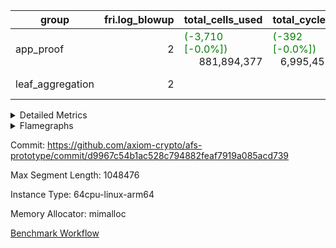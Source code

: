 | group | fri.log_blowup | total_cells_used | total_cycles | total_proof_time_ms |
| --- | --- | --- | --- | --- |
| app_proof | <div style='text-align: right'>2</div>  | <span style="color: green">(-3,710 [-0.0%])</span> <div style='text-align: right'>881,894,377</div>  | <span style="color: green">(-392 [-0.0%])</span> <div style='text-align: right'>6,995,458</div>  | <span style="color: green">(-849.0 [-2.1%])</span> <div style='text-align: right'>40,130.0</div>  |
| leaf_aggregation | <div style='text-align: right'>2</div>  |  |  | <span style="color: green">(-25.0 [-0.1%])</span> <div style='text-align: right'>23,393.0</div>  |


<details>
<summary>Detailed Metrics</summary>

| commit_exe_time_ms | execute_and_trace_gen_time_ms | execute_time_ms | fri.log_blowup | keygen_time_ms |
| --- | --- | --- | --- | --- |
| <span style="color: green">(-1.0 [-6.2%])</span> <div style='text-align: right'>15.0</div>  | <span style="color: red">(+8.0 [+1.6%])</span> <div style='text-align: right'>503.0</div>  | <span style="color: red">(+8.0 [+2.5%])</span> <div style='text-align: right'>327.0</div>  | <div style='text-align: right'>2</div>  | <span style="color: red">(+105.0 [+0.1%])</span> <div style='text-align: right'>74,941.0</div>  |

| air_name | constraints | interactions | quotient_deg |
| --- | --- | --- | --- |
| ProgramAir | <div style='text-align: right'>4</div>  | <div style='text-align: right'>1</div>  | <div style='text-align: right'>1</div>  |
| VmConnectorAir | <div style='text-align: right'>9</div>  | <div style='text-align: right'>3</div>  | <div style='text-align: right'>2</div>  |
| PersistentBoundaryAir<8> | <div style='text-align: right'>6</div>  | <div style='text-align: right'>3</div>  | <div style='text-align: right'>2</div>  |
| MemoryMerkleAir<8> | <div style='text-align: right'>40</div>  | <div style='text-align: right'>4</div>  | <div style='text-align: right'>2</div>  |
| AccessAdapterAir<2> | <div style='text-align: right'>14</div>  | <div style='text-align: right'>5</div>  | <div style='text-align: right'>2</div>  |
| AccessAdapterAir<4> | <div style='text-align: right'>14</div>  | <div style='text-align: right'>5</div>  | <div style='text-align: right'>2</div>  |
| AccessAdapterAir<8> | <div style='text-align: right'>14</div>  | <div style='text-align: right'>5</div>  | <div style='text-align: right'>2</div>  |
| AccessAdapterAir<16> | <div style='text-align: right'>14</div>  | <div style='text-align: right'>5</div>  | <div style='text-align: right'>2</div>  |
| AccessAdapterAir<32> | <div style='text-align: right'>14</div>  | <div style='text-align: right'>5</div>  | <div style='text-align: right'>2</div>  |
| AccessAdapterAir<64> | <div style='text-align: right'>14</div>  | <div style='text-align: right'>5</div>  | <div style='text-align: right'>2</div>  |
| KeccakVmAir | <div style='text-align: right'>4,571</div>  | <div style='text-align: right'>321</div>  | <div style='text-align: right'>2</div>  |
| VmAirWrapper<Rv32HintStoreAdapterAir, Rv32HintStoreCoreAir> | <div style='text-align: right'>17</div>  | <div style='text-align: right'>15</div>  | <div style='text-align: right'>2</div>  |
| VmAirWrapper<Rv32MultAdapterAir, DivRemCoreAir<4, 8> | <div style='text-align: right'>88</div>  | <div style='text-align: right'>25</div>  | <div style='text-align: right'>2</div>  |
| VmAirWrapper<Rv32MultAdapterAir, MulHCoreAir<4, 8> | <div style='text-align: right'>38</div>  | <div style='text-align: right'>24</div>  | <div style='text-align: right'>2</div>  |
| VmAirWrapper<Rv32MultAdapterAir, MultiplicationCoreAir<4, 8> | <div style='text-align: right'>26</div>  | <div style='text-align: right'>19</div>  | <div style='text-align: right'>2</div>  |
| RangeTupleCheckerAir<2> | <div style='text-align: right'>4</div>  | <div style='text-align: right'>1</div>  | <div style='text-align: right'>1</div>  |
| VmAirWrapper<Rv32RdWriteAdapterAir, Rv32AuipcCoreAir> | <div style='text-align: right'>15</div>  | <div style='text-align: right'>11</div>  | <div style='text-align: right'>2</div>  |
| VmAirWrapper<Rv32JalrAdapterAir, Rv32JalrCoreAir> | <div style='text-align: right'>20</div>  | <div style='text-align: right'>16</div>  | <div style='text-align: right'>2</div>  |
| VmAirWrapper<Rv32CondRdWriteAdapterAir, Rv32JalLuiCoreAir> | <div style='text-align: right'>22</div>  | <div style='text-align: right'>10</div>  | <div style='text-align: right'>2</div>  |
| VmAirWrapper<Rv32BranchAdapterAir, BranchLessThanCoreAir<4, 8> | <div style='text-align: right'>41</div>  | <div style='text-align: right'>13</div>  | <div style='text-align: right'>2</div>  |
| VmAirWrapper<Rv32BranchAdapterAir, BranchEqualCoreAir<4> | <div style='text-align: right'>25</div>  | <div style='text-align: right'>11</div>  | <div style='text-align: right'>2</div>  |
| VmAirWrapper<Rv32LoadStoreAdapterAir, LoadSignExtendCoreAir<4, 8> | <div style='text-align: right'>33</div>  | <div style='text-align: right'>18</div>  | <div style='text-align: right'>2</div>  |
| VmAirWrapper<Rv32LoadStoreAdapterAir, LoadStoreCoreAir<4> | <div style='text-align: right'>38</div>  | <div style='text-align: right'>17</div>  | <div style='text-align: right'>2</div>  |
| VmAirWrapper<Rv32BaseAluAdapterAir, ShiftCoreAir<4, 8> | <div style='text-align: right'>90</div>  | <div style='text-align: right'>23</div>  | <div style='text-align: right'>2</div>  |
| VmAirWrapper<Rv32BaseAluAdapterAir, LessThanCoreAir<4, 8> | <div style='text-align: right'>39</div>  | <div style='text-align: right'>17</div>  | <div style='text-align: right'>2</div>  |
| VmAirWrapper<Rv32BaseAluAdapterAir, BaseAluCoreAir<4, 8> | <div style='text-align: right'>43</div>  | <div style='text-align: right'>19</div>  | <div style='text-align: right'>2</div>  |
| BitwiseOperationLookupAir<8> | <div style='text-align: right'>4</div>  | <div style='text-align: right'>2</div>  | <div style='text-align: right'>2</div>  |
| PhantomAir | <div style='text-align: right'>5</div>  | <div style='text-align: right'>3</div>  | <div style='text-align: right'>2</div>  |
| Poseidon2VmAir<BabyBearParameters> | <div style='text-align: right'>525</div>  | <div style='text-align: right'>32</div>  | <div style='text-align: right'>2</div>  |
| VariableRangeCheckerAir | <div style='text-align: right'>4</div>  | <div style='text-align: right'>1</div>  | <div style='text-align: right'>1</div>  |

| group | segment | commit_exe_time_ms | execute_and_trace_gen_time_ms | execute_time_ms | fri.log_blowup | keygen_time_ms | num_segments | stark_prove_excluding_trace_time_ms | total_cells | total_cells_used | total_cycles | trace_gen_time_ms | verify_program_compile_ms |
| --- | --- | --- | --- | --- | --- | --- | --- | --- | --- | --- | --- | --- | --- |
| app_proof | 0 |  |  | <span style="color: green">(-116.0 [-0.8%])</span> <div style='text-align: right'>13,762.0</div>  | <div style='text-align: right'>2</div>  |  | <div style='text-align: right'>1</div>  | <span style="color: green">(-849.0 [-2.1%])</span> <div style='text-align: right'>40,130.0</div>  | <div style='text-align: right'>1,465,057,304</div>  | <span style="color: green">(-3,710 [-0.0%])</span> <div style='text-align: right'>881,894,377</div>  | <span style="color: green">(-392 [-0.0%])</span> <div style='text-align: right'>6,995,458</div>  | <span style="color: green">(-25.0 [-0.3%])</span> <div style='text-align: right'>9,863.0</div>  |  |
| leaf_aggregation | 0 | <span style="color: red">(+1.0 [+0.6%])</span> <div style='text-align: right'>171.0</div>  | <span style="color: green">(-25.0 [-0.1%])</span> <div style='text-align: right'>23,393.0</div>  | <span style="color: green">(-45.0 [-0.3%])</span> <div style='text-align: right'>13,584.0</div>  | <div style='text-align: right'>2</div>  | <span style="color: red">(+1.0 [+0.3%])</span> <div style='text-align: right'>361.0</div>  |  |  |  |  |  | <span style="color: red">(+20.0 [+0.2%])</span> <div style='text-align: right'>9,794.0</div>  | <span style="color: red">(+376.0 [+0.5%])</span> <div style='text-align: right'>74,577.0</div>  |

| group | chip_name | segment | rows_used |
| --- | --- | --- | --- |
| app_proof | ProgramChip | 0 | <div style='text-align: right'>308,776</div>  |
| app_proof | VmConnectorAir | 0 | <div style='text-align: right'>2</div>  |
| app_proof | Boundary | 0 | <div style='text-align: right'>407,254</div>  |
| app_proof | Merkle | 0 | <div style='text-align: right'>594,448</div>  |
| app_proof | AccessAdapter<2> | 0 | <span style="color: red">(+12 [+0.0%])</span> <div style='text-align: right'>1,329,390</div>  |
| app_proof | AccessAdapter<4> | 0 | <span style="color: red">(+6 [+0.0%])</span> <div style='text-align: right'>698,042</div>  |
| app_proof | AccessAdapter<8> | 0 | <div style='text-align: right'>476,740</div>  |
| app_proof | <Rv32HintStoreAdapterAir,Rv32HintStoreCoreAir> | 0 | <div style='text-align: right'>1,563</div>  |
| app_proof | <Rv32MultAdapterAir,MulHCoreAir<4, 8>> | 0 | <div style='text-align: right'>86</div>  |
| app_proof | <Rv32MultAdapterAir,MultiplicationCoreAir<4, 8>> | 0 | <div style='text-align: right'>116</div>  |
| app_proof | RangeTupleCheckerAir<2> | 0 | <div style='text-align: right'>524,288</div>  |
| app_proof | <Rv32RdWriteAdapterAir,Rv32AuipcCoreAir> | 0 | <div style='text-align: right'>1,331</div>  |
| app_proof | <Rv32JalrAdapterAir,Rv32JalrCoreAir> | 0 | <div style='text-align: right'>2,940</div>  |
| app_proof | <Rv32CondRdWriteAdapterAir,Rv32JalLuiCoreAir> | 0 | <div style='text-align: right'>5,003</div>  |
| app_proof | <Rv32BranchAdapterAir,BranchLessThanCoreAir<4, 8>> | 0 | <div style='text-align: right'>16,738</div>  |
| app_proof | <Rv32BranchAdapterAir,BranchEqualCoreAir<4>> | 0 | <div style='text-align: right'>27,336</div>  |
| app_proof | <Rv32LoadStoreAdapterAir,LoadSignExtendCoreAir<4, 8>> | 0 | <div style='text-align: right'>1,236</div>  |
| app_proof | <Rv32LoadStoreAdapterAir,LoadStoreCoreAir<4>> | 0 | <div style='text-align: right'>55,121</div>  |
| app_proof | <Rv32BaseAluAdapterAir,ShiftCoreAir<4, 8>> | 0 | <div style='text-align: right'>16,188</div>  |
| app_proof | <Rv32BaseAluAdapterAir,LessThanCoreAir<4, 8>> | 0 | <div style='text-align: right'>575</div>  |
| app_proof | <Rv32BaseAluAdapterAir,BaseAluCoreAir<4, 8>> | 0 | <div style='text-align: right'>89,109</div>  |
| app_proof | BitwiseOperationLookupAir<8> | 0 | <div style='text-align: right'>65,536</div>  |
| app_proof | PhantomAir | 0 | <div style='text-align: right'>621,078</div>  |
| app_proof | Poseidon2VmAir<BabyBearParameters> | 0 | <div style='text-align: right'>1,001,702</div>  |
| app_proof | VariableRangeCheckerAir | 0 | <div style='text-align: right'>262,144</div>  |
| app_proof | FriReducedOpeningAir | 0 | <div style='text-align: right'>550,368</div>  |
| app_proof | <NativeVectorizedAdapterAir<4>,FieldExtensionCoreAir> | 0 | <div style='text-align: right'>107,074</div>  |
| app_proof | <NativeAdapterAir<2, 1>,FieldArithmeticCoreAir> | 0 | <div style='text-align: right'>2,622,083</div>  |
| app_proof | <JalNativeAdapterAir,JalCoreAir> | 0 | <span style="color: green">(-392 [-0.5%])</span> <div style='text-align: right'>83,149</div>  |
| app_proof | <BranchNativeAdapterAir,BranchEqualCoreAir<1>> | 0 | <div style='text-align: right'>1,362,708</div>  |
| app_proof | <NativeLoadStoreAdapterAir<1>,NativeLoadStoreCoreAir<1>> | 0 | <div style='text-align: right'>1,922,916</div>  |

| group | dsl_ir | opcode | segment | frequency |
| --- | --- | --- | --- | --- |
| app_proof |  | ADD | 0 | <div style='text-align: right'>2,358,883</div>  |
| app_proof |  | AND | 0 | <div style='text-align: right'>10,124</div>  |
| app_proof |  | AUIPC | 0 | <div style='text-align: right'>1,331</div>  |
| app_proof |  | BEQ | 0 | <div style='text-align: right'>17,774</div>  |
| app_proof |  | BGE | 0 | <div style='text-align: right'>703</div>  |
| app_proof |  | BGEU | 0 | <div style='text-align: right'>6,863</div>  |
| app_proof |  | BLT | 0 | <div style='text-align: right'>3,354</div>  |
| app_proof |  | BLTU | 0 | <div style='text-align: right'>5,818</div>  |
| app_proof |  | BNE | 0 | <div style='text-align: right'>1,344,934</div>  |
| app_proof |  | HINT_STOREW | 0 | <div style='text-align: right'>1,563</div>  |
| app_proof |  | JAL | 0 | <span style="color: green">(-392 [-0.5%])</span> <div style='text-align: right'>83,149</div>  |
| app_proof |  | JALR | 0 | <div style='text-align: right'>2,940</div>  |
| app_proof |  | LOADB | 0 | <div style='text-align: right'>1,236</div>  |
| app_proof |  | LOADBU | 0 | <div style='text-align: right'>23,858</div>  |
| app_proof |  | LOADHU | 0 | <div style='text-align: right'>3</div>  |
| app_proof |  | LOADW | 0 | <div style='text-align: right'>192,563</div>  |
| app_proof |  | LUI | 0 | <div style='text-align: right'>1,318</div>  |
| app_proof |  | MUL | 0 | <div style='text-align: right'>185,481</div>  |
| app_proof |  | MULHU | 0 | <div style='text-align: right'>86</div>  |
| app_proof |  | OR | 0 | <div style='text-align: right'>7,608</div>  |
| app_proof |  | PHANTOM | 0 | <div style='text-align: right'>621,078</div>  |
| app_proof |  | SLL | 0 | <div style='text-align: right'>7,118</div>  |
| app_proof |  | SLT | 0 | <div style='text-align: right'>5</div>  |
| app_proof |  | SLTU | 0 | <div style='text-align: right'>570</div>  |
| app_proof |  | SRA | 0 | <div style='text-align: right'>8</div>  |
| app_proof |  | SRL | 0 | <div style='text-align: right'>9,062</div>  |
| app_proof |  | STOREB | 0 | <div style='text-align: right'>5,133</div>  |
| app_proof |  | STOREH | 0 | <div style='text-align: right'>10</div>  |
| app_proof |  | STOREW | 0 | <div style='text-align: right'>247,198</div>  |
| app_proof |  | SUB | 0 | <div style='text-align: right'>77,563</div>  |
| app_proof |  | XOR | 0 | <div style='text-align: right'>188</div>  |
| app_proof |  | BBE4DIV | 0 | <div style='text-align: right'>7,254</div>  |
| app_proof |  | BBE4MUL | 0 | <div style='text-align: right'>36,463</div>  |
| app_proof |  | COMP_POS2 | 0 | <div style='text-align: right'>16,380</div>  |
| app_proof |  | DIV | 0 | <div style='text-align: right'>156</div>  |
| app_proof |  | FE4ADD | 0 | <div style='text-align: right'>46,757</div>  |
| app_proof |  | FE4SUB | 0 | <div style='text-align: right'>16,600</div>  |
| app_proof |  | FRI_REDUCED_OPENING | 0 | <div style='text-align: right'>6,342</div>  |
| app_proof |  | LOADW2 | 0 | <div style='text-align: right'>612,893</div>  |
| app_proof |  | PERM_POS2 | 0 | <div style='text-align: right'>36,381</div>  |
| app_proof |  | SHINTW | 0 | <div style='text-align: right'>479,323</div>  |
| app_proof |  | STOREW2 | 0 | <div style='text-align: right'>390,939</div>  |

| group | air_name | dsl_ir | opcode | segment | cells_used |
| --- | --- | --- | --- | --- | --- |
| app_proof | <Rv32BaseAluAdapterAir,BaseAluCoreAir<4, 8>> |  | ADD | 0 | <div style='text-align: right'>2,511,828</div>  |
| app_proof | AccessAdapter<8> |  | ADD | 0 | <div style='text-align: right'>294,355</div>  |
| app_proof | Boundary |  | ADD | 0 | <div style='text-align: right'>692,600</div>  |
| app_proof | Merkle |  | ADD | 0 | <div style='text-align: right'>2,039,040</div>  |
| app_proof | <Rv32BaseAluAdapterAir,BaseAluCoreAir<4, 8>> |  | AND | 0 | <div style='text-align: right'>364,464</div>  |
| app_proof | <Rv32RdWriteAdapterAir,Rv32AuipcCoreAir> |  | AUIPC | 0 | <div style='text-align: right'>27,951</div>  |
| app_proof | AccessAdapter<8> |  | AUIPC | 0 | <div style='text-align: right'>51</div>  |
| app_proof | Boundary |  | AUIPC | 0 | <div style='text-align: right'>120</div>  |
| app_proof | Merkle |  | AUIPC | 0 | <div style='text-align: right'>3,520</div>  |
| app_proof | <Rv32BranchAdapterAir,BranchEqualCoreAir<4>> |  | BEQ | 0 | <div style='text-align: right'>404,768</div>  |
| app_proof | <Rv32BranchAdapterAir,BranchLessThanCoreAir<4, 8>> |  | BGE | 0 | <div style='text-align: right'>22,496</div>  |
| app_proof | <Rv32BranchAdapterAir,BranchLessThanCoreAir<4, 8>> |  | BGEU | 0 | <div style='text-align: right'>219,616</div>  |
| app_proof | <Rv32BranchAdapterAir,BranchLessThanCoreAir<4, 8>> |  | BLT | 0 | <div style='text-align: right'>107,328</div>  |
| app_proof | <Rv32BranchAdapterAir,BranchLessThanCoreAir<4, 8>> |  | BLTU | 0 | <div style='text-align: right'>186,176</div>  |
| app_proof | <Rv32BranchAdapterAir,BranchEqualCoreAir<4>> |  | BNE | 0 | <div style='text-align: right'>305,968</div>  |
| app_proof | <Rv32HintStoreAdapterAir,Rv32HintStoreCoreAir> |  | HINT_STOREW | 0 | <div style='text-align: right'>40,638</div>  |
| app_proof | AccessAdapter<8> |  | HINT_STOREW | 0 | <div style='text-align: right'>13,277</div>  |
| app_proof | Boundary |  | HINT_STOREW | 0 | <div style='text-align: right'>31,240</div>  |
| app_proof | Merkle |  | HINT_STOREW | 0 | <div style='text-align: right'>50,240</div>  |
| app_proof | <Rv32CondRdWriteAdapterAir,Rv32JalLuiCoreAir> |  | JAL | 0 | <div style='text-align: right'>66,330</div>  |
| app_proof | <Rv32JalrAdapterAir,Rv32JalrCoreAir> |  | JALR | 0 | <div style='text-align: right'>82,320</div>  |
| app_proof | <Rv32LoadStoreAdapterAir,LoadSignExtendCoreAir<4, 8>> |  | LOADB | 0 | <div style='text-align: right'>43,260</div>  |
| app_proof | <Rv32LoadStoreAdapterAir,LoadStoreCoreAir<4>> |  | LOADBU | 0 | <div style='text-align: right'>954,320</div>  |
| app_proof | AccessAdapter<8> |  | LOADBU | 0 | <div style='text-align: right'>2,856</div>  |
| app_proof | Boundary |  | LOADBU | 0 | <div style='text-align: right'>6,720</div>  |
| app_proof | Merkle |  | LOADBU | 0 | <div style='text-align: right'>12,288</div>  |
| app_proof | <Rv32LoadStoreAdapterAir,LoadStoreCoreAir<4>> |  | LOADHU | 0 | <div style='text-align: right'>120</div>  |
| app_proof | <Rv32LoadStoreAdapterAir,LoadStoreCoreAir<4>> |  | LOADW | 0 | <div style='text-align: right'>538,600</div>  |
| app_proof | AccessAdapter<8> |  | LOADW | 0 | <div style='text-align: right'>124,763</div>  |
| app_proof | Boundary |  | LOADW | 0 | <div style='text-align: right'>248,200</div>  |
| app_proof | Merkle |  | LOADW | 0 | <div style='text-align: right'>397,504</div>  |
| app_proof | <Rv32CondRdWriteAdapterAir,Rv32JalLuiCoreAir> |  | LUI | 0 | <div style='text-align: right'>23,724</div>  |
| app_proof | AccessAdapter<8> |  | LUI | 0 | <div style='text-align: right'>17</div>  |
| app_proof | Boundary |  | LUI | 0 | <div style='text-align: right'>40</div>  |
| app_proof | <Rv32MultAdapterAir,MultiplicationCoreAir<4, 8>> |  | MUL | 0 | <div style='text-align: right'>3,596</div>  |
| app_proof | <Rv32MultAdapterAir,MulHCoreAir<4, 8>> |  | MULHU | 0 | <div style='text-align: right'>3,354</div>  |
| app_proof | <Rv32BaseAluAdapterAir,BaseAluCoreAir<4, 8>> |  | OR | 0 | <div style='text-align: right'>273,888</div>  |
| app_proof | PhantomAir |  | PHANTOM | 0 | <div style='text-align: right'>3,726,468</div>  |
| app_proof | <Rv32BaseAluAdapterAir,ShiftCoreAir<4, 8>> |  | SLL | 0 | <div style='text-align: right'>377,254</div>  |
| app_proof | <Rv32BaseAluAdapterAir,LessThanCoreAir<4, 8>> |  | SLT | 0 | <div style='text-align: right'>185</div>  |
| app_proof | <Rv32BaseAluAdapterAir,LessThanCoreAir<4, 8>> |  | SLTU | 0 | <div style='text-align: right'>21,090</div>  |
| app_proof | AccessAdapter<8> |  | SLTU | 0 | <div style='text-align: right'>17</div>  |
| app_proof | Boundary |  | SLTU | 0 | <div style='text-align: right'>40</div>  |
| app_proof | <Rv32BaseAluAdapterAir,ShiftCoreAir<4, 8>> |  | SRA | 0 | <div style='text-align: right'>424</div>  |
| app_proof | <Rv32BaseAluAdapterAir,ShiftCoreAir<4, 8>> |  | SRL | 0 | <div style='text-align: right'>480,286</div>  |
| app_proof | <Rv32LoadStoreAdapterAir,LoadStoreCoreAir<4>> |  | STOREB | 0 | <div style='text-align: right'>205,320</div>  |
| app_proof | AccessAdapter<8> |  | STOREB | 0 | <div style='text-align: right'>10,472</div>  |
| app_proof | Boundary |  | STOREB | 0 | <div style='text-align: right'>24,640</div>  |
| app_proof | Merkle |  | STOREB | 0 | <div style='text-align: right'>39,232</div>  |
| app_proof | <Rv32LoadStoreAdapterAir,LoadStoreCoreAir<4>> |  | STOREH | 0 | <div style='text-align: right'>400</div>  |
| app_proof | AccessAdapter<8> |  | STOREH | 0 | <div style='text-align: right'>17</div>  |
| app_proof | Boundary |  | STOREH | 0 | <div style='text-align: right'>40</div>  |
| app_proof | <Rv32LoadStoreAdapterAir,LoadStoreCoreAir<4>> |  | STOREW | 0 | <div style='text-align: right'>506,080</div>  |
| app_proof | AccessAdapter<8> |  | STOREW | 0 | <div style='text-align: right'>238,901</div>  |
| app_proof | Boundary |  | STOREW | 0 | <div style='text-align: right'>562,120</div>  |
| app_proof | Merkle |  | STOREW | 0 | <div style='text-align: right'>2,794,880</div>  |
| app_proof | <Rv32BaseAluAdapterAir,BaseAluCoreAir<4, 8>> |  | SUB | 0 | <div style='text-align: right'>50,976</div>  |
| app_proof | <Rv32BaseAluAdapterAir,BaseAluCoreAir<4, 8>> |  | XOR | 0 | <div style='text-align: right'>6,768</div>  |
| app_proof | <NativeAdapterAir<2, 1>,FieldArithmeticCoreAir> |  | ADD | 0 | <div style='text-align: right'>70,766,490</div>  |
| app_proof | AccessAdapter<2> |  | ADD | 0 | <span style="color: red">(+66 [+0.0%])</span> <div style='text-align: right'>996,259</div>  |
| app_proof | AccessAdapter<4> |  | ADD | 0 | <span style="color: red">(+39 [+0.0%])</span> <div style='text-align: right'>588,900</div>  |
| app_proof | <NativeVectorizedAdapterAir<4>,FieldExtensionCoreAir> |  | BBE4DIV | 0 | <div style='text-align: right'>290,160</div>  |
| app_proof | AccessAdapter<2> |  | BBE4DIV | 0 | <div style='text-align: right'>143,682</div>  |
| app_proof | AccessAdapter<4> |  | BBE4DIV | 0 | <div style='text-align: right'>84,903</div>  |
| app_proof | AccessAdapter<8> |  | BBE4DIV | 0 | <div style='text-align: right'>34</div>  |
| app_proof | Boundary |  | BBE4DIV | 0 | <div style='text-align: right'>80</div>  |
| app_proof | Merkle |  | BBE4DIV | 0 | <div style='text-align: right'>384</div>  |
| app_proof | <NativeVectorizedAdapterAir<4>,FieldExtensionCoreAir> |  | BBE4MUL | 0 | <div style='text-align: right'>1,458,520</div>  |
| app_proof | AccessAdapter<2> |  | BBE4MUL | 0 | <span style="color: red">(+66 [+0.0%])</span> <div style='text-align: right'>569,030</div>  |
| app_proof | AccessAdapter<4> |  | BBE4MUL | 0 | <span style="color: red">(+39 [+0.0%])</span> <div style='text-align: right'>336,245</div>  |
| app_proof | AccessAdapter<8> |  | BBE4MUL | 0 | <div style='text-align: right'>395,947</div>  |
| app_proof | Boundary |  | BBE4MUL | 0 | <div style='text-align: right'>931,640</div>  |
| app_proof | Merkle |  | BBE4MUL | 0 | <div style='text-align: right'>458,752</div>  |
| app_proof | <BranchNativeAdapterAir,BranchEqualCoreAir<1>> |  | BEQ | 0 | <div style='text-align: right'>408,802</div>  |
| app_proof | <BranchNativeAdapterAir,BranchEqualCoreAir<1>> |  | BNE | 0 | <div style='text-align: right'>30,933,482</div>  |
| app_proof | AccessAdapter<2> |  | BNE | 0 | <div style='text-align: right'>1,474</div>  |
| app_proof | AccessAdapter<4> |  | BNE | 0 | <div style='text-align: right'>871</div>  |
| app_proof | AccessAdapter<2> |  | COMP_POS2 | 0 | <div style='text-align: right'>648,648</div>  |
| app_proof | AccessAdapter<4> |  | COMP_POS2 | 0 | <div style='text-align: right'>383,292</div>  |
| app_proof | AccessAdapter<8> |  | COMP_POS2 | 0 | <div style='text-align: right'>250,614</div>  |
| app_proof | Poseidon2VmAir<BabyBearParameters> |  | COMP_POS2 | 0 | <div style='text-align: right'>9,156,420</div>  |
| app_proof | <NativeAdapterAir<2, 1>,FieldArithmeticCoreAir> |  | DIV | 0 | <div style='text-align: right'>4,680</div>  |
| app_proof | <NativeVectorizedAdapterAir<4>,FieldExtensionCoreAir> |  | FE4ADD | 0 | <div style='text-align: right'>1,870,280</div>  |
| app_proof | AccessAdapter<2> |  | FE4ADD | 0 | <div style='text-align: right'>654,918</div>  |
| app_proof | AccessAdapter<4> |  | FE4ADD | 0 | <div style='text-align: right'>386,997</div>  |
| app_proof | AccessAdapter<8> |  | FE4ADD | 0 | <div style='text-align: right'>530,825</div>  |
| app_proof | Boundary |  | FE4ADD | 0 | <div style='text-align: right'>1,249,000</div>  |
| app_proof | Merkle |  | FE4ADD | 0 | <div style='text-align: right'>2,400,064</div>  |
| app_proof | <NativeVectorizedAdapterAir<4>,FieldExtensionCoreAir> |  | FE4SUB | 0 | <div style='text-align: right'>664,000</div>  |
| app_proof | AccessAdapter<2> |  | FE4SUB | 0 | <div style='text-align: right'>251,790</div>  |
| app_proof | AccessAdapter<4> |  | FE4SUB | 0 | <div style='text-align: right'>148,785</div>  |
| app_proof | AccessAdapter<8> |  | FE4SUB | 0 | <div style='text-align: right'>221,697</div>  |
| app_proof | Boundary |  | FE4SUB | 0 | <div style='text-align: right'>521,640</div>  |
| app_proof | Merkle |  | FE4SUB | 0 | <div style='text-align: right'>252,160</div>  |
| app_proof | AccessAdapter<2> |  | FRI_REDUCED_OPENING | 0 | <div style='text-align: right'>378,840</div>  |
| app_proof | AccessAdapter<4> |  | FRI_REDUCED_OPENING | 0 | <div style='text-align: right'>223,860</div>  |
| app_proof | FriReducedOpeningAir |  | FRI_REDUCED_OPENING | 0 | <div style='text-align: right'>35,223,552</div>  |
| app_proof | <JalNativeAdapterAir,JalCoreAir> |  | JAL | 0 | <span style="color: green">(-3,920 [-0.5%])</span> <div style='text-align: right'>831,490</div>  |
| app_proof | AccessAdapter<2> |  | JAL | 0 | <div style='text-align: right'>506</div>  |
| app_proof | AccessAdapter<4> |  | JAL | 0 | <div style='text-align: right'>598</div>  |
| app_proof | <NativeLoadStoreAdapterAir<1>,NativeLoadStoreCoreAir<1>> |  | LOADW | 0 | <div style='text-align: right'>7,895,083</div>  |
| app_proof | AccessAdapter<2> |  | LOADW | 0 | <div style='text-align: right'>720,720</div>  |
| app_proof | AccessAdapter<4> |  | LOADW | 0 | <div style='text-align: right'>389,129</div>  |
| app_proof | <NativeLoadStoreAdapterAir<1>,NativeLoadStoreCoreAir<1>> |  | LOADW2 | 0 | <div style='text-align: right'>25,128,613</div>  |
| app_proof | AccessAdapter<2> |  | LOADW2 | 0 | <div style='text-align: right'>55,275</div>  |
| app_proof | AccessAdapter<4> |  | LOADW2 | 0 | <div style='text-align: right'>32,799</div>  |
| app_proof | AccessAdapter<8> |  | LOADW2 | 0 | <div style='text-align: right'>1,309</div>  |
| app_proof | Boundary |  | LOADW2 | 0 | <div style='text-align: right'>1,960</div>  |
| app_proof | Merkle |  | LOADW2 | 0 | <div style='text-align: right'>3,008</div>  |
| app_proof | <NativeAdapterAir<2, 1>,FieldArithmeticCoreAir> |  | MUL | 0 | <div style='text-align: right'>5,564,430</div>  |
| app_proof | AccessAdapter<2> |  | MUL | 0 | <div style='text-align: right'>76,065</div>  |
| app_proof | AccessAdapter<4> |  | MUL | 0 | <div style='text-align: right'>48,997</div>  |
| app_proof | AccessAdapter<8> |  | MUL | 0 | <div style='text-align: right'>42,789</div>  |
| app_proof | Boundary |  | MUL | 0 | <div style='text-align: right'>100,680</div>  |
| app_proof | Merkle |  | MUL | 0 | <div style='text-align: right'>168,576</div>  |
| app_proof | AccessAdapter<2> |  | PERM_POS2 | 0 | <div style='text-align: right'>1,706,584</div>  |
| app_proof | AccessAdapter<4> |  | PERM_POS2 | 0 | <div style='text-align: right'>1,009,801</div>  |
| app_proof | AccessAdapter<8> |  | PERM_POS2 | 0 | <div style='text-align: right'>665,618</div>  |
| app_proof | Poseidon2VmAir<BabyBearParameters> |  | PERM_POS2 | 0 | <div style='text-align: right'>20,336,979</div>  |
| app_proof | <NativeLoadStoreAdapterAir<1>,NativeLoadStoreCoreAir<1>> |  | SHINTW | 0 | <div style='text-align: right'>19,652,243</div>  |
| app_proof | AccessAdapter<2> |  | SHINTW | 0 | <div style='text-align: right'>2,778,094</div>  |
| app_proof | AccessAdapter<4> |  | SHINTW | 0 | <div style='text-align: right'>1,809,470</div>  |
| app_proof | AccessAdapter<8> |  | SHINTW | 0 | <div style='text-align: right'>1,431,298</div>  |
| app_proof | Boundary |  | SHINTW | 0 | <div style='text-align: right'>3,367,760</div>  |
| app_proof | Merkle |  | SHINTW | 0 | <div style='text-align: right'>9,614,336</div>  |
| app_proof | <NativeLoadStoreAdapterAir<1>,NativeLoadStoreCoreAir<1>> |  | STOREW | 0 | <div style='text-align: right'>10,135,118</div>  |
| app_proof | AccessAdapter<2> |  | STOREW | 0 | <div style='text-align: right'>576,400</div>  |
| app_proof | AccessAdapter<4> |  | STOREW | 0 | <div style='text-align: right'>354,614</div>  |
| app_proof | <NativeLoadStoreAdapterAir<1>,NativeLoadStoreCoreAir<1>> |  | STOREW2 | 0 | <div style='text-align: right'>16,028,499</div>  |
| app_proof | AccessAdapter<2> |  | STOREW2 | 0 | <div style='text-align: right'>2,021,558</div>  |
| app_proof | AccessAdapter<4> |  | STOREW2 | 0 | <div style='text-align: right'>1,211,964</div>  |
| app_proof | AccessAdapter<8> |  | STOREW2 | 0 | <div style='text-align: right'>748,510</div>  |
| app_proof | Boundary |  | STOREW2 | 0 | <div style='text-align: right'>417,960</div>  |
| app_proof | Merkle |  | STOREW2 | 0 | <div style='text-align: right'>811,264</div>  |
| app_proof | <NativeAdapterAir<2, 1>,FieldArithmeticCoreAir> |  | SUB | 0 | <div style='text-align: right'>2,326,890</div>  |
| app_proof | AccessAdapter<2> |  | SUB | 0 | <div style='text-align: right'>85,294</div>  |
| app_proof | AccessAdapter<4> |  | SUB | 0 | <div style='text-align: right'>99,931</div>  |
| app_proof | AccessAdapter<8> |  | SUB | 0 | <div style='text-align: right'>21,862</div>  |
| app_proof | Boundary |  | SUB | 0 | <div style='text-align: right'>51,440</div>  |
| app_proof | Merkle |  | SUB | 0 | <div style='text-align: right'>82,304</div>  |

| group | execute_time_ms | fri.log_blowup | num_segments | total_cells_used | total_cycles | total_proof_time_ms |
| --- | --- | --- | --- | --- | --- | --- |
| app_proof | <span style="color: green">(-11.0 [-3.4%])</span> <div style='text-align: right'>311.0</div>  | <div style='text-align: right'>2</div>  | <div style='text-align: right'>1</div>  | <span style="color: green">(-3,710 [-0.0%])</span> <div style='text-align: right'>881,894,377</div>  | <span style="color: green">(-392 [-0.0%])</span> <div style='text-align: right'>6,995,458</div>  | <span style="color: green">(-849.0 [-2.1%])</span> <div style='text-align: right'>40,130.0</div>  |
| leaf_aggregation |  | <div style='text-align: right'>2</div>  |  |  |  | <span style="color: green">(-25.0 [-0.1%])</span> <div style='text-align: right'>23,393.0</div>  |

| group | air_name | segment | cells | constraints | interactions | main_cols | perm_cols | prep_cols | quotient_deg | rows |
| --- | --- | --- | --- | --- | --- | --- | --- | --- | --- | --- |
| app_proof | ProgramAir | 0 | <div style='text-align: right'>9,437,184</div>  |  |  | <div style='text-align: right'>10</div>  | <div style='text-align: right'>8</div>  |  |  | <div style='text-align: right'>524,288</div>  |
| app_proof | VmConnectorAir | 0 | <div style='text-align: right'>32</div>  |  |  | <div style='text-align: right'>4</div>  | <div style='text-align: right'>12</div>  | <div style='text-align: right'>1</div>  |  | <div style='text-align: right'>2</div>  |
| app_proof | PersistentBoundaryAir<8> | 0 | <div style='text-align: right'>14,680,064</div>  |  |  | <div style='text-align: right'>20</div>  | <div style='text-align: right'>12</div>  |  |  | <div style='text-align: right'>524,288</div>  |
| app_proof | MemoryMerkleAir<8> | 0 | <div style='text-align: right'>46,137,344</div>  |  |  | <div style='text-align: right'>32</div>  | <div style='text-align: right'>20</div>  |  |  | <div style='text-align: right'>1,048,576</div>  |
| app_proof | AccessAdapterAir<8> | 0 | <div style='text-align: right'>17,301,504</div>  |  |  | <div style='text-align: right'>17</div>  | <div style='text-align: right'>24</div>  |  |  | <div style='text-align: right'>524,288</div>  |
| app_proof | KeccakVmAir | 0 | <div style='text-align: right'>4,452</div>  |  |  | <div style='text-align: right'>3,164</div>  | <div style='text-align: right'>1,288</div>  |  |  | <div style='text-align: right'>1</div>  |
| app_proof | VmAirWrapper<Rv32HintStoreAdapterAir, Rv32HintStoreCoreAir> | 0 | <div style='text-align: right'>126,976</div>  |  |  | <div style='text-align: right'>26</div>  | <div style='text-align: right'>36</div>  |  |  | <div style='text-align: right'>2,048</div>  |
| app_proof | VmAirWrapper<Rv32MultAdapterAir, MulHCoreAir<4, 8> | 0 | <div style='text-align: right'>17,792</div>  |  |  | <div style='text-align: right'>39</div>  | <div style='text-align: right'>100</div>  |  |  | <div style='text-align: right'>128</div>  |
| app_proof | VmAirWrapper<Rv32MultAdapterAir, MultiplicationCoreAir<4, 8> | 0 | <div style='text-align: right'>14,208</div>  |  |  | <div style='text-align: right'>31</div>  | <div style='text-align: right'>80</div>  |  |  | <div style='text-align: right'>128</div>  |
| app_proof | RangeTupleCheckerAir<2> | 0 | <div style='text-align: right'>4,718,592</div>  |  |  | <div style='text-align: right'>1</div>  | <div style='text-align: right'>8</div>  | <div style='text-align: right'>2</div>  |  | <div style='text-align: right'>524,288</div>  |
| app_proof | VmAirWrapper<Rv32RdWriteAdapterAir, Rv32AuipcCoreAir> | 0 | <div style='text-align: right'>100,352</div>  |  |  | <div style='text-align: right'>21</div>  | <div style='text-align: right'>28</div>  |  |  | <div style='text-align: right'>2,048</div>  |
| app_proof | VmAirWrapper<Rv32JalrAdapterAir, Rv32JalrCoreAir> | 0 | <div style='text-align: right'>262,144</div>  |  |  | <div style='text-align: right'>28</div>  | <div style='text-align: right'>36</div>  |  |  | <div style='text-align: right'>4,096</div>  |
| app_proof | VmAirWrapper<Rv32CondRdWriteAdapterAir, Rv32JalLuiCoreAir> | 0 | <div style='text-align: right'>507,904</div>  |  |  | <div style='text-align: right'>18</div>  | <div style='text-align: right'>44</div>  |  |  | <div style='text-align: right'>8,192</div>  |
| app_proof | VmAirWrapper<Rv32BranchAdapterAir, BranchLessThanCoreAir<4, 8> | 0 | <div style='text-align: right'>2,883,584</div>  |  |  | <div style='text-align: right'>32</div>  | <div style='text-align: right'>56</div>  |  |  | <div style='text-align: right'>32,768</div>  |
| app_proof | VmAirWrapper<Rv32BranchAdapterAir, BranchEqualCoreAir<4> | 0 | <div style='text-align: right'>2,424,832</div>  |  |  | <div style='text-align: right'>26</div>  | <div style='text-align: right'>48</div>  |  |  | <div style='text-align: right'>32,768</div>  |
| app_proof | VmAirWrapper<Rv32LoadStoreAdapterAir, LoadSignExtendCoreAir<4, 8> | 0 | <div style='text-align: right'>227,328</div>  |  |  | <div style='text-align: right'>35</div>  | <div style='text-align: right'>76</div>  |  |  | <div style='text-align: right'>2,048</div>  |
| app_proof | VmAirWrapper<Rv32LoadStoreAdapterAir, LoadStoreCoreAir<4> | 0 | <div style='text-align: right'>7,340,032</div>  |  |  | <div style='text-align: right'>40</div>  | <div style='text-align: right'>72</div>  |  |  | <div style='text-align: right'>65,536</div>  |
| app_proof | VmAirWrapper<Rv32BaseAluAdapterAir, ShiftCoreAir<4, 8> | 0 | <div style='text-align: right'>1,720,320</div>  |  |  | <div style='text-align: right'>53</div>  | <div style='text-align: right'>52</div>  |  |  | <div style='text-align: right'>16,384</div>  |
| app_proof | VmAirWrapper<Rv32BaseAluAdapterAir, LessThanCoreAir<4, 8> | 0 | <div style='text-align: right'>78,848</div>  |  |  | <div style='text-align: right'>37</div>  | <div style='text-align: right'>40</div>  |  |  | <div style='text-align: right'>1,024</div>  |
| app_proof | VmAirWrapper<Rv32BaseAluAdapterAir, BaseAluCoreAir<4, 8> | 0 | <div style='text-align: right'>15,204,352</div>  |  |  | <div style='text-align: right'>36</div>  | <div style='text-align: right'>80</div>  |  |  | <div style='text-align: right'>131,072</div>  |
| app_proof | BitwiseOperationLookupAir<8> | 0 | <div style='text-align: right'>655,360</div>  |  |  | <div style='text-align: right'>2</div>  | <div style='text-align: right'>8</div>  | <div style='text-align: right'>3</div>  |  | <div style='text-align: right'>65,536</div>  |
| app_proof | PhantomAir | 0 | <div style='text-align: right'>14,680,064</div>  |  |  | <div style='text-align: right'>6</div>  | <div style='text-align: right'>12</div>  |  |  | <div style='text-align: right'>1,048,576</div>  |
| app_proof | Poseidon2VmAir<BabyBearParameters> | 0 | <div style='text-align: right'>623,902,720</div>  |  |  | <div style='text-align: right'>559</div>  | <div style='text-align: right'>68</div>  |  |  | <div style='text-align: right'>1,048,576</div>  |
| app_proof | VariableRangeCheckerAir | 0 | <div style='text-align: right'>2,359,296</div>  |  |  | <div style='text-align: right'>1</div>  | <div style='text-align: right'>8</div>  | <div style='text-align: right'>2</div>  |  | <div style='text-align: right'>262,144</div>  |
| leaf_aggregation | ProgramAir | 0 |  | <div style='text-align: right'>4</div>  | <div style='text-align: right'>1</div>  |  |  |  | <div style='text-align: right'>1</div>  |  |
| leaf_aggregation | VmConnectorAir | 0 |  | <div style='text-align: right'>8</div>  | <div style='text-align: right'>3</div>  |  |  |  | <div style='text-align: right'>4</div>  |  |
| leaf_aggregation | PersistentBoundaryAir<8> | 0 |  | <div style='text-align: right'>5</div>  | <div style='text-align: right'>3</div>  |  |  |  | <div style='text-align: right'>4</div>  |  |
| leaf_aggregation | MemoryMerkleAir<8> | 0 |  | <div style='text-align: right'>38</div>  | <div style='text-align: right'>4</div>  |  |  |  | <div style='text-align: right'>4</div>  |  |
| leaf_aggregation | AccessAdapterAir<2> | 0 |  | <div style='text-align: right'>12</div>  | <div style='text-align: right'>5</div>  |  |  |  | <div style='text-align: right'>4</div>  |  |
| leaf_aggregation | AccessAdapterAir<4> | 0 |  | <div style='text-align: right'>12</div>  | <div style='text-align: right'>5</div>  |  |  |  | <div style='text-align: right'>4</div>  |  |
| leaf_aggregation | AccessAdapterAir<8> | 0 |  | <div style='text-align: right'>12</div>  | <div style='text-align: right'>5</div>  |  |  |  | <div style='text-align: right'>4</div>  |  |
| leaf_aggregation | Poseidon2VmAir<BabyBearParameters> | 0 |  | <div style='text-align: right'>517</div>  | <div style='text-align: right'>32</div>  |  |  |  | <div style='text-align: right'>4</div>  |  |
| leaf_aggregation | FriReducedOpeningAir | 0 |  | <div style='text-align: right'>59</div>  | <div style='text-align: right'>35</div>  |  |  |  | <div style='text-align: right'>4</div>  |  |
| leaf_aggregation | VmAirWrapper<NativeVectorizedAdapterAir<4>, FieldExtensionCoreAir> | 0 |  | <div style='text-align: right'>23</div>  | <div style='text-align: right'>15</div>  |  |  |  | <div style='text-align: right'>4</div>  |  |
| leaf_aggregation | VmAirWrapper<NativeAdapterAir<2, 1>, FieldArithmeticCoreAir> | 0 |  | <div style='text-align: right'>23</div>  | <div style='text-align: right'>15</div>  |  |  |  | <div style='text-align: right'>4</div>  |  |
| leaf_aggregation | VmAirWrapper<JalNativeAdapterAir, JalCoreAir> | 0 |  | <div style='text-align: right'>6</div>  | <div style='text-align: right'>7</div>  |  |  |  | <div style='text-align: right'>4</div>  |  |
| leaf_aggregation | VmAirWrapper<BranchNativeAdapterAir, BranchEqualCoreAir<1> | 0 |  | <div style='text-align: right'>23</div>  | <div style='text-align: right'>11</div>  |  |  |  | <div style='text-align: right'>2</div>  |  |
| leaf_aggregation | VmAirWrapper<NativeLoadStoreAdapterAir<1>, NativeLoadStoreCoreAir<1> | 0 |  | <div style='text-align: right'>31</div>  | <div style='text-align: right'>19</div>  |  |  |  | <div style='text-align: right'>4</div>  |  |
| leaf_aggregation | PhantomAir | 0 |  | <div style='text-align: right'>4</div>  | <div style='text-align: right'>3</div>  |  |  |  | <div style='text-align: right'>4</div>  |  |
| leaf_aggregation | VariableRangeCheckerAir | 0 |  | <div style='text-align: right'>4</div>  | <div style='text-align: right'>1</div>  |  |  |  | <div style='text-align: right'>1</div>  |  |
| app_proof | AccessAdapterAir<2> | 0 | <div style='text-align: right'>56,623,104</div>  |  |  | <div style='text-align: right'>11</div>  | <div style='text-align: right'>16</div>  |  |  | <div style='text-align: right'>2,097,152</div>  |
| app_proof | AccessAdapterAir<4> | 0 | <div style='text-align: right'>30,408,704</div>  |  |  | <div style='text-align: right'>13</div>  | <div style='text-align: right'>16</div>  |  |  | <div style='text-align: right'>1,048,576</div>  |
| app_proof | FriReducedOpeningAir | 0 | <div style='text-align: right'>146,800,640</div>  |  |  | <div style='text-align: right'>64</div>  | <div style='text-align: right'>76</div>  |  |  | <div style='text-align: right'>1,048,576</div>  |
| app_proof | VmAirWrapper<NativeVectorizedAdapterAir<4>, FieldExtensionCoreAir> | 0 | <div style='text-align: right'>7,864,320</div>  |  |  | <div style='text-align: right'>40</div>  | <div style='text-align: right'>20</div>  |  |  | <div style='text-align: right'>131,072</div>  |
| app_proof | VmAirWrapper<NativeAdapterAir<2, 1>, FieldArithmeticCoreAir> | 0 | <div style='text-align: right'>209,715,200</div>  |  |  | <div style='text-align: right'>30</div>  | <div style='text-align: right'>20</div>  |  |  | <div style='text-align: right'>4,194,304</div>  |
| app_proof | VmAirWrapper<JalNativeAdapterAir, JalCoreAir> | 0 | <div style='text-align: right'>2,883,584</div>  |  |  | <div style='text-align: right'>10</div>  | <div style='text-align: right'>12</div>  |  |  | <div style='text-align: right'>131,072</div>  |
| app_proof | VmAirWrapper<BranchNativeAdapterAir, BranchEqualCoreAir<1> | 0 | <div style='text-align: right'>106,954,752</div>  |  |  | <div style='text-align: right'>23</div>  | <div style='text-align: right'>28</div>  |  |  | <div style='text-align: right'>2,097,152</div>  |
| app_proof | VmAirWrapper<NativeLoadStoreAdapterAir<1>, NativeLoadStoreCoreAir<1> | 0 | <div style='text-align: right'>136,314,880</div>  |  |  | <div style='text-align: right'>41</div>  | <div style='text-align: right'>24</div>  |  |  | <div style='text-align: right'>2,097,152</div>  |

| segment | trace_gen_time_ms |
| --- | --- |
| 0 | <div style='text-align: right'>174.0</div>  |

</details>



<details>
<summary>Flamegraphs</summary>

[![](https://axiom-public-data-sandbox-us-east-1.s3.us-east-1.amazonaws.com/benchmark/github/flamegraphs/d9967c54b1ac528c794882feaf7919a085acd739/base64_json-2-2-1048476-64cpu-linux-arm64-mimalloc-app_proof.dsl_ir.opcode.air_name.cells_used.reverse.svg)](https://axiom-public-data-sandbox-us-east-1.s3.us-east-1.amazonaws.com/benchmark/github/flamegraphs/d9967c54b1ac528c794882feaf7919a085acd739/base64_json-2-2-1048476-64cpu-linux-arm64-mimalloc-app_proof.dsl_ir.opcode.air_name.cells_used.reverse.svg)
[![](https://axiom-public-data-sandbox-us-east-1.s3.us-east-1.amazonaws.com/benchmark/github/flamegraphs/d9967c54b1ac528c794882feaf7919a085acd739/base64_json-2-2-1048476-64cpu-linux-arm64-mimalloc-app_proof.dsl_ir.opcode.air_name.cells_used.svg)](https://axiom-public-data-sandbox-us-east-1.s3.us-east-1.amazonaws.com/benchmark/github/flamegraphs/d9967c54b1ac528c794882feaf7919a085acd739/base64_json-2-2-1048476-64cpu-linux-arm64-mimalloc-app_proof.dsl_ir.opcode.air_name.cells_used.svg)
[![](https://axiom-public-data-sandbox-us-east-1.s3.us-east-1.amazonaws.com/benchmark/github/flamegraphs/d9967c54b1ac528c794882feaf7919a085acd739/base64_json-2-2-1048476-64cpu-linux-arm64-mimalloc-app_proof.dsl_ir.opcode.frequency.reverse.svg)](https://axiom-public-data-sandbox-us-east-1.s3.us-east-1.amazonaws.com/benchmark/github/flamegraphs/d9967c54b1ac528c794882feaf7919a085acd739/base64_json-2-2-1048476-64cpu-linux-arm64-mimalloc-app_proof.dsl_ir.opcode.frequency.reverse.svg)
[![](https://axiom-public-data-sandbox-us-east-1.s3.us-east-1.amazonaws.com/benchmark/github/flamegraphs/d9967c54b1ac528c794882feaf7919a085acd739/base64_json-2-2-1048476-64cpu-linux-arm64-mimalloc-app_proof.dsl_ir.opcode.frequency.svg)](https://axiom-public-data-sandbox-us-east-1.s3.us-east-1.amazonaws.com/benchmark/github/flamegraphs/d9967c54b1ac528c794882feaf7919a085acd739/base64_json-2-2-1048476-64cpu-linux-arm64-mimalloc-app_proof.dsl_ir.opcode.frequency.svg)
[![](https://axiom-public-data-sandbox-us-east-1.s3.us-east-1.amazonaws.com/benchmark/github/flamegraphs/d9967c54b1ac528c794882feaf7919a085acd739/base64_json-2-2-1048476-64cpu-linux-arm64-mimalloc-leaf_aggregation.dsl_ir.opcode.air_name.cells_used.reverse.svg)](https://axiom-public-data-sandbox-us-east-1.s3.us-east-1.amazonaws.com/benchmark/github/flamegraphs/d9967c54b1ac528c794882feaf7919a085acd739/base64_json-2-2-1048476-64cpu-linux-arm64-mimalloc-leaf_aggregation.dsl_ir.opcode.air_name.cells_used.reverse.svg)
[![](https://axiom-public-data-sandbox-us-east-1.s3.us-east-1.amazonaws.com/benchmark/github/flamegraphs/d9967c54b1ac528c794882feaf7919a085acd739/base64_json-2-2-1048476-64cpu-linux-arm64-mimalloc-leaf_aggregation.dsl_ir.opcode.air_name.cells_used.svg)](https://axiom-public-data-sandbox-us-east-1.s3.us-east-1.amazonaws.com/benchmark/github/flamegraphs/d9967c54b1ac528c794882feaf7919a085acd739/base64_json-2-2-1048476-64cpu-linux-arm64-mimalloc-leaf_aggregation.dsl_ir.opcode.air_name.cells_used.svg)
[![](https://axiom-public-data-sandbox-us-east-1.s3.us-east-1.amazonaws.com/benchmark/github/flamegraphs/d9967c54b1ac528c794882feaf7919a085acd739/base64_json-2-2-1048476-64cpu-linux-arm64-mimalloc-leaf_aggregation.dsl_ir.opcode.frequency.reverse.svg)](https://axiom-public-data-sandbox-us-east-1.s3.us-east-1.amazonaws.com/benchmark/github/flamegraphs/d9967c54b1ac528c794882feaf7919a085acd739/base64_json-2-2-1048476-64cpu-linux-arm64-mimalloc-leaf_aggregation.dsl_ir.opcode.frequency.reverse.svg)
[![](https://axiom-public-data-sandbox-us-east-1.s3.us-east-1.amazonaws.com/benchmark/github/flamegraphs/d9967c54b1ac528c794882feaf7919a085acd739/base64_json-2-2-1048476-64cpu-linux-arm64-mimalloc-leaf_aggregation.dsl_ir.opcode.frequency.svg)](https://axiom-public-data-sandbox-us-east-1.s3.us-east-1.amazonaws.com/benchmark/github/flamegraphs/d9967c54b1ac528c794882feaf7919a085acd739/base64_json-2-2-1048476-64cpu-linux-arm64-mimalloc-leaf_aggregation.dsl_ir.opcode.frequency.svg)

</details>

Commit: https://github.com/axiom-crypto/afs-prototype/commit/d9967c54b1ac528c794882feaf7919a085acd739

Max Segment Length: 1048476

Instance Type: 64cpu-linux-arm64

Memory Allocator: mimalloc

[Benchmark Workflow](https://github.com/axiom-crypto/afs-prototype/actions/runs/12269528082)
